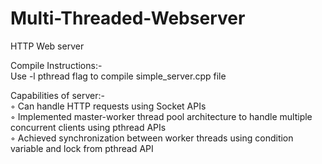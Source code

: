 # Multi-Threaded-Webserver
HTTP Web server

Compile Instructions:-</br>
Use -l pthread flag to compile simple_server.cpp file</br>

Capabilities of server:-</br>
◦ Can handle HTTP requests using Socket APIs</br>
◦ Implemented master-worker thread pool architecture to handle multiple concurrent clients using pthread APIs</br>
◦ Achieved synchronization between worker threads using condition variable and lock from pthread API</br>
